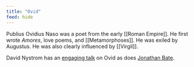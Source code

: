 ```yaml
---
title: "Ovid"
feed: hide
---
```


Publius Ovidius Naso was a poet from the early [[Roman Empire]]. He first wrote _Amores_, love poems, and [[Metamorphoses]]. He was exiled by Augustus. He was also clearly influenced by [[Virgil]]. 

David Nystrom has an [engaging talk](https://www.youtube.com/watch?v=FQaykZo_TuU) on Ovid as does [Jonathan Bate](https://www.youtube.com/watch?v=XuvnOGlxkEw). 